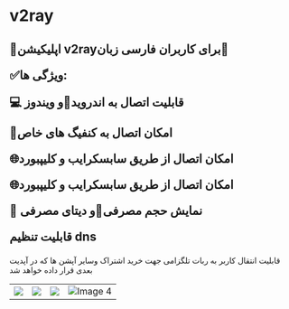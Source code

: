 # v2ray
<h2>📣اپلیکیشن v2rayبرای کاربران فارسی زبان📣</p>
<p>✅ویژگی ها:</p>
<p>💻 قابلیت اتصال به اندروید📱و  ویندوز</p>
<p>🚫امکان اتصال به کنفیگ های خاص</p>
<p>🌐امکان اتصال از طریق سابسکرایب و کلیپبورد</p>
<p>🌐امکان اتصال از طریق سابسکرایب و کلیپبورد</p>
<p>🔋 نمایش حجم مصرفی🪫و دیتای مصرفی</p>
<p>قابلیت تنظیم dns</h2>
<p>قابلیت انتقال کاربر به ربات تلگزامی جهت خرید اشتراک وسایر آپشن ها که در آپدیت بعدی قرار داده خواهد شد</h2>
<table>
        <tr>
            <td><img src="https://github.com/mrjove/v2ray/assets/76074041/b18f45ac-0d36-418b-86ed-90da3b9d5974"></td>
            <td><img src="https://github.com/mrjove/v2ray/assets/76074041/70e1be02-f99d-4cfb-bd0f-397fa85a2773"></td>
            <td><img src="https://github.com/mrjove/v2ray/assets/76074041/dacbbfa9-e98c-4ee8-b502-688bb5aa9a03"></td>
            <td><img src="https://github.com/mrjove/v2ray/assets/76074041/7ce292c2-1861-4948-a8d5-399ee0e36a7b" alt="Image 4"></td>
        </tr>
    </table>

